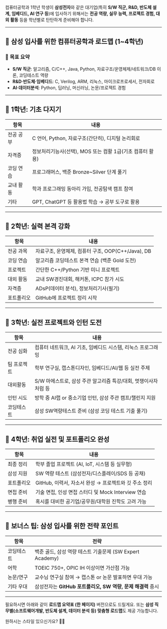 컴퓨터공학과 1학년 학생이 **삼성전자**와 같은 대기업(특히 **S/W 직군, R&D, 반도체 설계, 임베디드, AI 연구 등**)에 입사하기 위해서는 **전공 역량, 실무 능력, 프로젝트 경험, 대외 활동** 등을 학년별로 탄탄하게 준비해야 합니다.

---

## 🎯 **삼성 입사를 위한 컴퓨터공학과 로드맵 (1~4학년)**

### 🏁 **목표 요약**
- **S/W 직군**: 알고리즘, C/C++, Java, Python, 자료구조/운영체제/네트워크/DB 이론, 코딩테스트 역량
- **R&D·반도체·임베디드**: C, Verilog, ARM, 리눅스, 마이크로프로세서, 전자회로
- **AI·데이터분석**: Python, 딥러닝, 머신러닝, 논문/프로젝트 경험

---

## 📘 1학년: 기초 다지기

| 항목 | 내용 |
|------|------|
| 전공 공부 | C 언어, Python, 자료구조(간단히), 디지털 논리회로 |
| 자격증 | 정보처리기능사(선택), MOS 또는 컴활 1급(기초 컴퓨터 활용) |
| 코딩 연습 | 프로그래머스, 백준 Bronze~Silver 단계 풀기 |
| 교내 활동 | 학과 프로그래밍 동아리 가입, 전공탐색 캠프 참여 |
| 기타 | GPT, ChatGPT 등 활용법 학습 → 공부 도구로 활용 |

---

## 📗 2학년: 실력 본격 강화

| 항목 | 내용 |
|------|------|
| 전공 과목 | 자료구조, 운영체제, 컴퓨터 구조, OOP(C++/Java), DB |
| 코딩 연습 | 알고리즘 코딩테스트 본격 연습 (백준 Gold 도전) |
| 프로젝트 | 간단한 C++/Python 기반 미니 프로젝트 |
| 대외 활동 | 교내 SW경진대회, 해커톤, ICPC 참가 시도 |
| 자격증 | ADsP(데이터 분석), 정보처리기사(필기) |
| 포트폴리오 | GitHub에 프로젝트 정리 시작 |

---

## 📙 3학년: 실전 프로젝트와 인턴 도전

| 항목 | 내용 |
|------|------|
| 전공 심화 | 컴퓨터 네트워크, AI 기초, 임베디드 시스템, 리눅스 프로그래밍 |
| 팀 프로젝트 | 학부 연구실, 캡스톤디자인, 임베디드/AI/웹 등 실전 주제 |
| 대외활동 | S/W 마에스트로, 삼성 주관 알고리즘 특강/대회, 멋쟁이사자처럼 등 |
| 인턴 시도 | 방학 중 AI랩 or 중소기업 인턴, 삼성 주관 캠프/챌린지 지원 |
| 코딩테스트 | 삼성 SW역량테스트 준비 (삼성 코딩 테스트 기출 풀기) |

---

## 📕 4학년: 취업 실전 및 포트폴리오 완성

| 항목 | 내용 |
|------|------|
| 최종 정리 | 학부 졸업 프로젝트 (AI, IoT, 시스템 등 실무형) |
| 삼성 지원 | SW 역량 테스트 (삼성전자/디스플레이/SDS 등 공채) |
| 포트폴리오 | GitHub, 이력서, 자소서 완성 → 프로젝트와 깃 주소 정리 |
| 면접 준비 | 기술 면접, 인성 면접 스터디 및 Mock Interview 연습 |
| 병행 준비 | 혹시를 대비한 공기업/공무원/대학원 진학도 고려 가능 |

---

## 🎁 **보너스 팁: 삼성 입사를 위한 전략 포인트**

| 항목 | 전략 |
|------|------|
| 코딩테스트 | 백준 골드, 삼성 역량 테스트 기출문제 (SW Expert Academy) |
| 어학 | TOEIC 750+, OPIC IH 이상이면 가산점 가능 |
| 논문/연구 | 교수님 연구실 참여 → 캡스톤 or 논문 발표하면 우대 가능 |
| 기타 우대 | 삼성전자는 **GitHub 포트폴리오, SW 역량, 문제 해결력** 중시 |

---

필요하시면 아래와 같이 **로드맵 요약표 (한 페이지)** 버전으로도 드릴게요. 또는 **삼성 직무별(소프트웨어개발, 반도체 설계, 데이터 분석 등) 맞춤형 로드맵**도 제공 가능합니다.

원하시는 스타일 있으신가요? 🙋‍♂️

